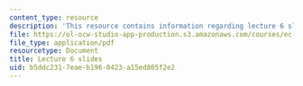 ```yaml
---
content_type: resource
description: 'This resource contains information regarding lecture 6 slides. '
file: https://ol-ocw-studio-app-production.s3.amazonaws.com/courses/ec-711-d-lab-energy-spring-2011/b5ddc2317eaeb1960423a15ed805f2e2_MITEC_711S11_lec06.pdf
file_type: application/pdf
resourcetype: Document
title: Lecture 6 slides
uid: b5ddc231-7eae-b196-0423-a15ed805f2e2
---
```

